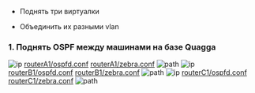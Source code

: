 - Поднять три виртуалки

- Объединить их разными vlan

### 1. Поднять OSPF между машинами на базе Quagga
![ip](https://github.com/kyourselfer/OTUS_LinuxAdmin201804/blob/master/lesson12_ospf/1/routerA1/routerA1_ip.gif)
[routerA1/ospfd.conf](https://github.com/kyourselfer/OTUS_LinuxAdmin201804/blob/master/lesson12_ospf/1/routerA1/ospfd.conf)
[routerA1/zebra.conf](https://github.com/kyourselfer/OTUS_LinuxAdmin201804/blob/master/lesson12_ospf/1/routerA1/zebra.conf)
![path](https://github.com/kyourselfer/OTUS_LinuxAdmin201804/blob/master/lesson12_ospf/1/routerA1/routerA1_path.gif)
![ip](https://github.com/kyourselfer/OTUS_LinuxAdmin201804/blob/master/lesson12_ospf/1/routerA1/routerB1_ip.gif)
[routerB1/ospfd.conf](https://github.com/kyourselfer/OTUS_LinuxAdmin201804/blob/master/lesson12_ospf/1/routerB1/ospfd.conf)
[routerB1/zebra.conf](https://github.com/kyourselfer/OTUS_LinuxAdmin201804/blob/master/lesson12_ospf/1/routerB1/zebra.conf)
![path](https://github.com/kyourselfer/OTUS_LinuxAdmin201804/blob/master/lesson12_ospf/1/routerA1/routerB1_path.gif)
![ip](https://github.com/kyourselfer/OTUS_LinuxAdmin201804/blob/master/lesson12_ospf/1/routerA1/routerC1_ip.gif)
[routerC1/ospfd.conf](https://github.com/kyourselfer/OTUS_LinuxAdmin201804/blob/master/lesson12_ospf/1/routerC1/ospfd.conf)
[routerC1/zebra.conf](https://github.com/kyourselfer/OTUS_LinuxAdmin201804/blob/master/lesson12_ospf/1/routerC1/zebra.conf)
![path](https://github.com/kyourselfer/OTUS_LinuxAdmin201804/blob/master/lesson12_ospf/1/routerA1/routerC1_path.gif)
